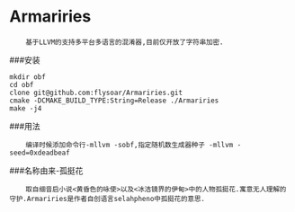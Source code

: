 Armariries
================================
        基于LLVM的支持多平台多语言的混淆器,目前仅开放了字符串加密.
###安装
```shell
mkdir obf
cd obf
clone git@github.com:flysoar/Armariries.git
cmake -DCMAKE_BUILD_TYPE:String=Release ./Armariries
make -j4
```

###用法

        编译时候添加命令行-mllvm -sobf,指定随机数生成器种子 -mllvm -seed=0xdeadbeaf

###名称由来-孤挺花

        取自细音启小说<黄昏色的咏使>以及<冰洁镜界的伊甸>中的人物孤挺花.寓意无人理解的守护.Armariries是作者自创语言selahpheno中孤挺花的意思.
